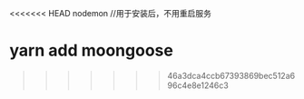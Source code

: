 <<<<<<< HEAD
nodemon //用于安装后，不用重启服务 

yarn add moongoose
=======

>>>>>>> 46a3dca4ccb67393869bec512a696c4e8e1246c3
